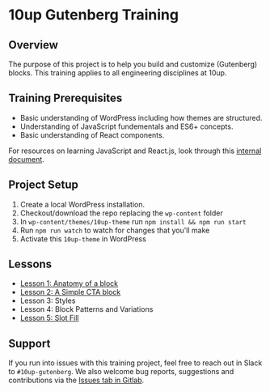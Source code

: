 # 10up Gutenberg Training

## Overview
The purpose of this project is to help you build and customize (Gutenberg) blocks. This training applies to all engineering disciplines at 10up.


## Training Prerequisites
* Basic understanding of WordPress including how themes are structured.
* Understanding of JavaScript fundementals and ES6+ concepts.
* Basic understanding of React components.

For resources on learning JavaScript and React.js, look through this [internal document](https://internal.10up.com/docs/javascript-tutorials/).


## Project Setup
1. Create a local WordPress installation.
2. Checkout/download the repo replacing the `wp-content` folder
3. In `wp-content/themes/10up-theme` run `npm install && npm run start`
4. Run `npm run watch` to watch for changes that you'll make
5. Activate this `10up-theme` in WordPress


## Lessons
* [Lesson 1: Anatomy of a block](./lessons/01-overview.md)
* [Lesson 2: A Simple CTA block](./lessons/02-cta-lesson.md)
* Lesson 3: Styles
* Lesson 4: Block Patterns and Variations
* [Lesson 5: Slot Fill](./lessons/05-slot-fill.md)

## Support
If you run into issues with this training project, feel free to reach out in Slack to `#10up-gutenberg`. We also welcome bug reports, suggestions and contributions via the [Issues tab in Gitlab](https://gitlab.10up.com/exercises/gutenberg-lessons/-/issues).

